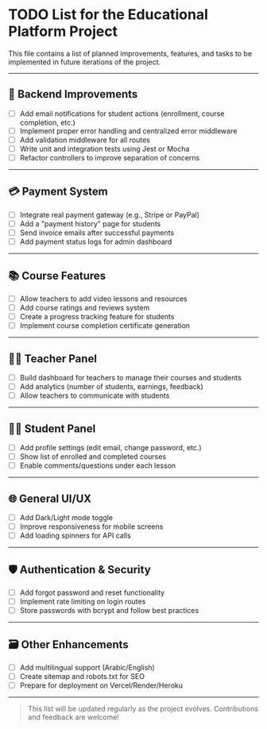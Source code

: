 # TODO List for the Educational Platform Project

This file contains a list of planned improvements, features, and tasks to be implemented in future iterations of the project.

---

## 🔧 Backend Improvements

- [ ] Add email notifications for student actions (enrollment, course completion, etc.)
- [ ] Implement proper error handling and centralized error middleware
- [ ] Add validation middleware for all routes
- [ ] Write unit and integration tests using Jest or Mocha
- [ ] Refactor controllers to improve separation of concerns

---

## 💳 Payment System

- [ ] Integrate real payment gateway (e.g., Stripe or PayPal)
- [ ] Add a "payment history" page for students
- [ ] Send invoice emails after successful payments
- [ ] Add payment status logs for admin dashboard

---

## 📚 Course Features

- [ ] Allow teachers to add video lessons and resources
- [ ] Add course ratings and reviews system
- [ ] Create a progress tracking feature for students
- [ ] Implement course completion certificate generation

---

## 🧑‍🏫 Teacher Panel

- [ ] Build dashboard for teachers to manage their courses and students
- [ ] Add analytics (number of students, earnings, feedback)
- [ ] Allow teachers to communicate with students

---

## 🧑‍🎓 Student Panel

- [ ] Add profile settings (edit email, change password, etc.)
- [ ] Show list of enrolled and completed courses
- [ ] Enable comments/questions under each lesson

---

## 🌐 General UI/UX

- [ ] Add Dark/Light mode toggle
- [ ] Improve responsiveness for mobile screens
- [ ] Add loading spinners for API calls

---

## 🛡️ Authentication & Security

- [ ] Add forgot password and reset functionality
- [ ] Implement rate limiting on login routes
- [ ] Store passwords with bcrypt and follow best practices

---

## 🗃️ Other Enhancements

- [ ] Add multilingual support (Arabic/English)
- [ ] Create sitemap and robots.txt for SEO
- [ ] Prepare for deployment on Vercel/Render/Heroku

---

> This list will be updated regularly as the project evolves. Contributions and feedback are welcome!
